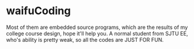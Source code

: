 # waifuCoding
Most of them are embedded source programs, which are the results of my college course design, hope it'll help you.
A normal student from SJTU EE, who's ability is pretty weak, so all the codes are JUST FOR FUN.
